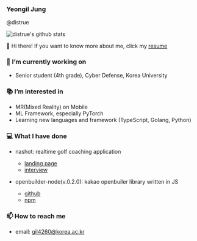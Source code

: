 ### Yeongil Jung
@distrue

![distrue's github stats](https://github-readme-stats.vercel.app/api?username=distrue&show_icons=true&hide_border=true) 

👋 Hi there!
If you want to know more about me, click my [resume](https://github.com/distrue/distrue/blob/master/resume.pdf)

### 🔭 I’m currently working on
- Senior student (4th grade), Cyber Defense, Korea University

### 📚 I’m interested in
- MR(Mixed Reality) on Mobile
- ML Framework, especially PyTorch
- Learning new languages and framework (TypeScript, Golang, Python)

### 💻 What I have done

- nashot: realtime golf coaching application 
  - [landing page](https://web.nashot.io/home.html)
  - [interview](https://blog.naver.com/sw_maestro/222120877101)  
  
- openbuilder-node(v.0.2.0): kakao openbuiler library written in JS 
  - [github](https://github.com/distrue/openbuilder-node)
  - [npm](https://www.npmjs.com/package/openbuilder-node)

### 📫 How to reach me
- email: gil4260@korea.ac.kr
